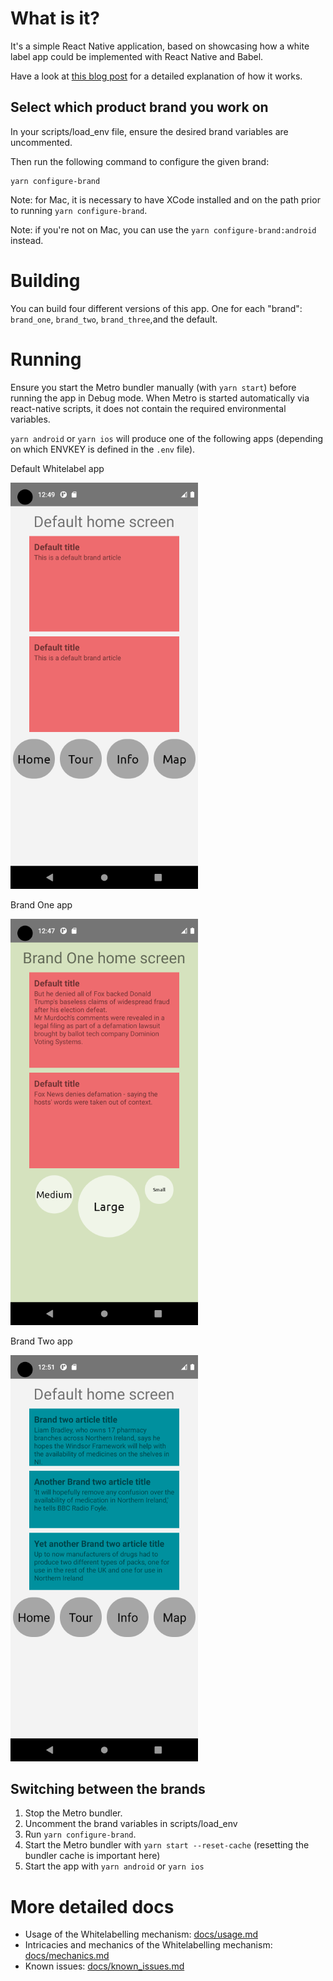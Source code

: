 # What is it?

It's a simple React Native application, based on showcasing how a white label app could be implemented with React Native and Babel.

Have a look at [this blog post](https://medium.com/@jaroslaw.marek/white-label-mobile-app-with-react-native-and-babel-490363ec59) for a detailed explanation of how it works.

## Select which product brand you work on

In your scripts/load_env file, ensure the desired brand variables are uncommented.

Then run the following command to configure the given brand:

```
yarn configure-brand
```

Note: for Mac, it is necessary to have XCode installed and on the path prior to running `yarn configure-brand`.

Note: if you're not on Mac, you can use the `yarn configure-brand:android` instead.

# Building

You can build four different versions of this app. One for each "brand": `brand_one`, `brand_two`, `brand_three`,and the default.

# Running

Ensure you start the Metro bundler manually (with `yarn start`) before running the app in Debug mode.
When Metro is started automatically via react-native scripts, it does not contain the required environmental variables.

`yarn android` or `yarn ios` will produce one of the following apps (depending on which ENVKEY is defined in the `.env` file).

Default Whitelabel app

![Default branded app screenshot](docs/img/default.png)

Brand One app

![Acme branded app screenshot](docs/img/brand_one.png)

Brand Two app

![Calc_co branded app screenshot](docs/img/brand_two.png)

## Switching between the brands

1. Stop the Metro bundler.
1. Uncomment the brand variables in scripts/load_env
1. Run `yarn configure-brand`.
1. Start the Metro bundler with `yarn start --reset-cache` (resetting the bundler cache is important here)
1. Start the app with `yarn android` or `yarn ios`

# More detailed docs

- Usage of the Whitelabelling mechanism: [docs/usage.md](docs/usage.md)
- Intricacies and mechanics of the Whitelabelling mechanism: [docs/mechanics.md](docs/mechanics.md)
- Known issues: [docs/known_issues.md](docs/known_issues.md)
